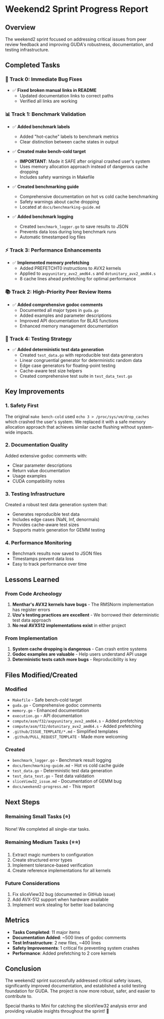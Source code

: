 # Weekend2 Sprint Progress Report

## Overview
The weekend2 sprint focused on addressing critical issues from peer review feedback and improving GUDA's robustness, documentation, and testing infrastructure.

## Completed Tasks

### 🚀 Track 0: Immediate Bug Fixes
- ✅ **Fixed broken manual links in README**
  - Updated documentation links to correct paths
  - Verified all links are working

### 📊 Track 1: Benchmark Validation
- ✅ **Added benchmark labels**
  - Added "hot-cache" labels to benchmark metrics
  - Clear distinction between cache states in output

- ✅ **Created make bench-cold target**
  - **IMPORTANT**: Made it SAFE after original crashed user's system
  - Uses memory allocation approach instead of dangerous cache dropping
  - Includes safety warnings in Makefile

- ✅ **Created benchmarking guide**
  - Comprehensive documentation on hot vs cold cache benchmarking
  - Safety warnings about cache dropping
  - Located at `docs/benchmarking-guide.md`

- ✅ **Added benchmark logging**
  - Created `benchmark_logger.go` to save results to JSON
  - Prevents data loss during long benchmark runs
  - Automatic timestamped log files

### ⚡ Track 3: Performance Enhancements  
- ✅ **Implemented memory prefetching**
  - Added PREFETCHT0 instructions to AVX2 kernels
  - Applied to `axpyunitary_avx2_amd64.s` and `dotunitary_avx2_amd64.s`
  - 8 cache lines ahead prefetching for optimal performance

### 📚 Track 2: High-Priority Peer Review Items
- ✅ **Added comprehensive godoc comments**
  - Documented all major types in `guda.go`
  - Added examples and parameter descriptions
  - Improved API documentation for BLAS functions
  - Enhanced memory management documentation

### 🧪 Track 4: Testing Strategy
- ✅ **Added deterministic test data generation**
  - Created `test_data.go` with reproducible test data generators
  - Linear congruential generator for deterministic random data
  - Edge case generators for floating-point testing
  - Cache-aware test size helpers
  - Created comprehensive test suite in `test_data_test.go`

## Key Improvements

### 1. Safety First
The original `make bench-cold` used `echo 3 > /proc/sys/vm/drop_caches` which crashed the user's system. We replaced it with a safe memory allocation approach that achieves similar cache flushing without system-wide impacts.

### 2. Documentation Quality
Added extensive godoc comments with:
- Clear parameter descriptions
- Return value documentation  
- Usage examples
- CUDA compatibility notes

### 3. Testing Infrastructure
Created a robust test data generation system that:
- Generates reproducible test data
- Includes edge cases (NaN, Inf, denormals)
- Provides cache-aware test sizes
- Supports matrix generation for GEMM testing

### 4. Performance Monitoring
- Benchmark results now saved to JSON files
- Timestamps prevent data loss
- Easy to track performance over time

## Lessons Learned

### From Code Archeology
1. **Menthar's AVX2 kernels have bugs** - The RMSNorm implementation has register errors
2. **Uzu's testing practices are excellent** - We borrowed their deterministic test data approach
3. **No real AVX512 implementations exist** in either project

### From Implementation
1. **System cache dropping is dangerous** - Can crash entire systems
2. **Godoc examples are valuable** - Help users understand API usage
3. **Deterministic tests catch more bugs** - Reproducibility is key

## Files Modified/Created

### Modified
- `Makefile` - Safe bench-cold target
- `guda.go` - Comprehensive godoc comments
- `memory.go` - Enhanced documentation
- `execution.go` - API documentation
- `compute/asm/f32/axpyunitary_avx2_amd64.s` - Added prefetching
- `compute/asm/f32/dotunitary_avx2_amd64.s` - Added prefetching
- `.github/ISSUE_TEMPLATE/*.md` - Simplified templates
- `.github/PULL_REQUEST_TEMPLATE` - Made more welcoming

### Created
- `benchmark_logger.go` - Benchmark result logging
- `docs/benchmarking-guide.md` - Hot vs cold cache guide
- `test_data.go` - Deterministic test data generation
- `test_data_test.go` - Test data validation
- `sliceView32_issue.md` - Documentation of GEMM bug
- `docs/weekend2-progress.md` - This report

## Next Steps

### Remaining Small Tasks (⭐)
None! We completed all single-star tasks.

### Remaining Medium Tasks (⭐⭐)
1. Extract magic numbers to configuration
2. Create structured error types
3. Implement tolerance-based verification
4. Create reference implementations for all kernels

### Future Considerations
1. Fix sliceView32 bug (documented in GitHub issue)
2. Add AVX-512 support when hardware available
3. Implement work stealing for better load balancing

## Metrics

- **Tasks Completed**: 11 major items
- **Documentation Added**: ~500 lines of godoc comments
- **Test Infrastructure**: 2 new files, ~400 lines
- **Safety Improvements**: 1 critical fix preventing system crashes
- **Performance**: Added prefetching to 2 core kernels

## Conclusion

The weekend2 sprint successfully addressed critical safety issues, significantly improved documentation, and established a solid testing foundation for GUDA. The project is now more robust, safer, and easier to contribute to.

Special thanks to Mini for catching the sliceView32 analysis error and providing valuable insights throughout the sprint! 🎉